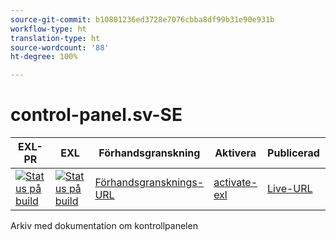```yaml
---
source-git-commit: b10801236ed3728e7076cbba8df99b31e90e931b
workflow-type: ht
translation-type: ht
source-wordcount: '88'
ht-degree: 100%

---
```

# control-panel.sv-SE

| EXL-PR | EXL | Förhandsgranskning | Aktivera | Publicerad | Hjälp |
|--- |--- |--- |--- |--- |--- |
| [![Status på build](https://docs.ci.corp.adobe.com/view/exl-pr/job/control-panel.en_pr-exl/badge/icon)](https://docs.ci.corp.adobe.com/view/exl-pr/job/control-panel.en_pr-exl/lastBuild/) | [![Status på build](https://docs.ci.corp.adobe.com/view/exl-pr/job/control-panel.en_exl/lastBuild/badge/icon)](https://docs.ci.corp.adobe.com/view/exl-pr/job/control-panel.en_exl/lastBuild/lastBuild) | [Förhandsgransknings-URL](https://experienceleague.corp.adobe.com/docs/control-panel/using/control-panel-home.html?lang=sv) | [activate-exl](https://docs.ci.corp.adobe.com/job/activate-exl/build/) | [Live-URL](https://experienceleague.adobe.com/docs/control-panel/using/control-panel-home.html?lang=sv) | [Författarhandboken](https://experienceleague.adobe.com/docs/authoring-guide-exl/using/home.html?lang=sv) |

Arkiv med dokumentation om kontrollpanelen

